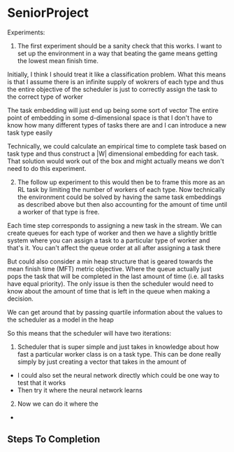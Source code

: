 # SeniorProject

Experiments:

1. The first experiment should be a sanity check that this works. I want to set up the environment in a way that 
beating the game means getting the lowest mean finish time. 

Initially, I think I should treat it like a classification problem. What this means is that I assume 
there is an infinite supply of wokrers of each type and thus the entire objective of the scheduler 
is just to correctly assign the task to the correct type of worker

The task embedding will just end up being some sort of vector 
The entire point of embedding in some d-dimensional space is that I don't have to know how many different 
types of tasks there are and I can introduce a new task type easily

Technically, we could calculate an empirical time to complete task based on task type and thus construct a |W|
dimensional embedding for each task. That solution would work out of the box and might actually means we 
don't need to do this experiment. 

2. The follow up experiment to this would then be to frame this more as an RL task by limiting the number of workers 
of each type. Now technically the environment could be solved by having the same task embeddings as described above 
but then also accounting for the amount of time until a worker of that type is free. 

Each time step corresponds to assigning a new task in the stream. We can create queues for each type of worker and 
then we have a slightly brittle system where you can assign a task to a particular type of worker and that's it. 
You can't affect the queue order at all after assigning a task there

But could also consider a min heap structure that is geared towards the mean finish time (MFT) metric objective. Where the queue actually just pops the task that will be completed in the last amount of time (i.e. all tasks have equal priority).
The only issue is then the scheduler would need to know about the amount of time that is left in the queue when making a 
decision. 

We can get around that by passing quartile information about the values to the scheduler as a model in the heap 

So this means that the scheduler will have two iterations:
1. Scheduler that is super simple and just takes in knowledge about how fast a particular worker class is on a task type. This can be done really simply by just creating a vector that takes in the amount of 

- I could also set the neural network directly which could be one way to test that it works 
- Then try it where the neural network learns

2. Now we can do it where the 

- 

## Steps To Completion










